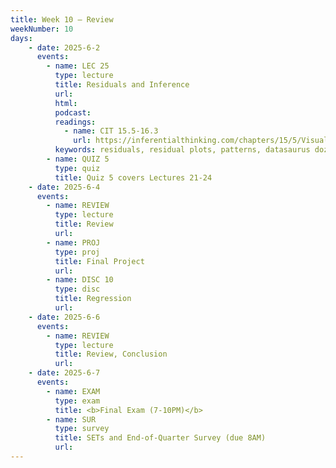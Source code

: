 ```yaml
---
title: Week 10 – Review
weekNumber: 10
days:
    - date: 2025-6-2
      events: 
        - name: LEC 25
          type: lecture
          title: Residuals and Inference
          url:
          html:
          podcast:
          readings:
            - name: CIT 15.5-16.3
              url: https://inferentialthinking.com/chapters/15/5/Visual_Diagnostics.html
          keywords: residuals, residual plots, patterns, datasaurus dozen, prediction intervals
        - name: QUIZ 5
          type: quiz
          title: Quiz 5 covers Lectures 21-24
    - date: 2025-6-4
      events: 
        - name: REVIEW
          type: lecture
          title: Review
          url:
        - name: PROJ
          type: proj
          title: Final Project
          url:
        - name: DISC 10
          type: disc
          title: Regression
          url:
    - date: 2025-6-6
      events: 
        - name: REVIEW
          type: lecture
          title: Review, Conclusion
          url:
    - date: 2025-6-7
      events: 
        - name: EXAM
          type: exam
          title: <b>Final Exam (7-10PM)</b>
        - name: SUR
          type: survey
          title: SETs and End-of-Quarter Survey (due 8AM)
          url:
---
```

